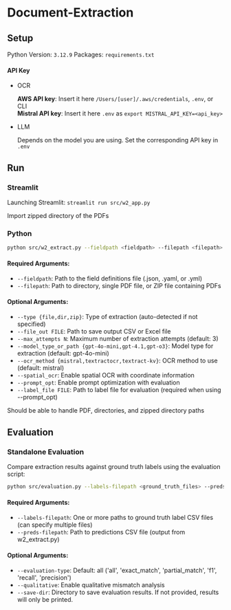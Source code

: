 # Document-Extraction

## Setup
Python Version: `3.12.9`
Packages: `requirements.txt`

#### API Key
-  OCR
  
    **AWS API key**: Insert it here `/Users/[user]/.aws/credentials`, `.env`, or CLI \
    **Mistral API key**: Insert it here `.env` as `export MISTRAL_API_KEY=<api_key>`

- LLM

    Depends on the model you are using. Set the corresponding API key in `.env`

## Run
### Streamlit
Launching Streamlit: `streamlit run src/w2_app.py`

Import zipped directory of the PDFs

### Python
```bash
python src/w2_extract.py --fieldpath <fieldpath> --filepath <filepath> [options]
```

#### Required Arguments:
- `--fieldpath`: Path to the field definitions file (.json, .yaml, or .yml)
- `--filepath`: Path to directory, single PDF file, or ZIP file containing PDFs

#### Optional Arguments:
- `--type {file,dir,zip}`: Type of extraction (auto-detected if not specified)
- `--file_out FILE`: Path to save output CSV or Excel file
- `--max_attempts N`: Maximum number of extraction attempts (default: 3)
- `--model_type_or_path {gpt-4o-mini,gpt-4.1,gpt-o3}`: Model type for extraction (default: gpt-4o-mini)
- `--ocr_method {mistral,textractocr,textract-kv}`: OCR method to use (default: mistral)
- `--spatial_ocr`: Enable spatial OCR with coordinate information
- `--prompt_opt`: Enable prompt optimization with evaluation
- `--label_file FILE`: Path to label file for evaluation (required when using --prompt_opt)

Should be able to handle PDF, directories, and zipped directory paths

## Evaluation

### Standalone Evaluation
Compare extraction results against ground truth labels using the evaluation script:

```bash
python src/evaluation.py --labels-filepath <ground_truth_files> --preds-filepath <predictions_file>
```

#### Required Arguments:
- `--labels-filepath`: One or more paths to ground truth label CSV files (can specify multiple files)
- `--preds-filepath`: Path to predictions CSV file (output from w2_extract.py)

#### Optional Arguments:
- `--evaluation-type`: Default: all ('all', 'exact_match', 'partial_match', 'f1', 'recall', 'precision')
- `--qualitative`: Enable qualitative mismatch analysis
- `--save-dir`: Directory to save evaluation results. If not provided, results will only be printed.
